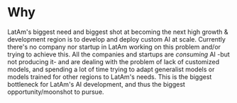 # Why

LatAm's biggest need and biggest shot at becoming the next high growth & development region is to develop and deploy custom AI at scale. 
Currently there's no company nor startup in LatAm working on this problem and/or trying to achieve this. All the companies and startups are *consuming* AI -but not producing it- and are dealing with the problem of lack of customized models, and spending a lot of time trying to adapt generalist models or models trained for other regions to LatAm's needs. 
This is the biggest bottleneck for LatAm's AI development, and thus the biggest opportunity/moonshot to pursue. 

